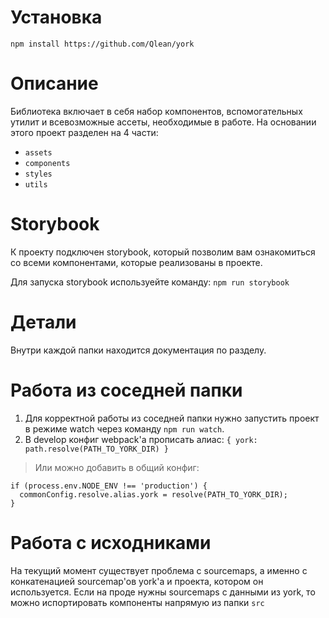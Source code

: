 # Установка
`npm install https://github.com/Qlean/york`

# Описание
Библиотека включает в себя набор компонентов, вспомогательных утилит и всевозможные ассеты, необходимые в работе. На основании этого проект разделен на 4 части:

- `assets`
- `components`
- `styles`
- `utils`

# Storybook
К проекту подключен storybook, который позволим вам ознакомиться со всеми компонентами, которые реализованы в проекте.

Для запуска storybook используейте команду: `npm run storybook`

# Детали
Внутри каждой папки находится документация по разделу.

# Работа из соседней папки
1. Для корректной работы из соседней папки нужно запустить проект в режиме watch через команду `npm run watch`.
2. В develop конфиг webpack'а прописать алиас:
  `{ york: path.resolve(PATH_TO_YORK_DIR) }`


> Или можно добавить в общий конфиг:
```
if (process.env.NODE_ENV !== 'production') {
  commonConfig.resolve.alias.york = resolve(PATH_TO_YORK_DIR);
}
```
# Работа с исходниками
На текущий момент существует проблема с sourcemaps, а именно с конкатенацией sourcemap'ов york'а и проекта, котором он используется. Если на проде нужны sourcemaps с данными из york, то можно испортировать компоненты напрямую из папки `src`